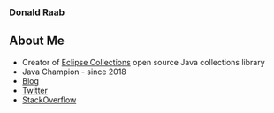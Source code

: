### Donald Raab

## About Me
* Creator of [Eclipse Collections](https://github.com/eclipse/eclipse-collections) open source Java collections library
* Java Champion - since 2018
* [Blog](https://donraab.medium.com/)
* [Twitter](https://twitter.com/TheDonRaab)
* [StackOverflow](https://stackoverflow.com/users/1570415/donald-raab)

